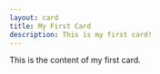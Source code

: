```yaml
---
layout: card
title: My First Card
description: This is my first card!
---
```


<p>This is the content of my first card.</p>

